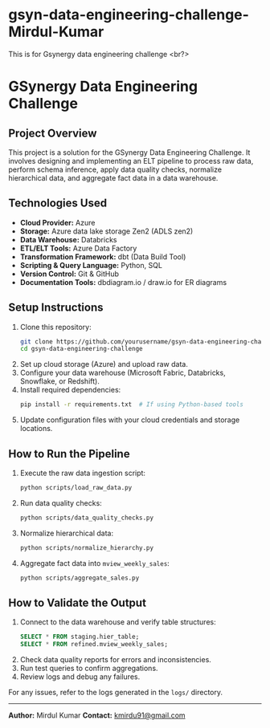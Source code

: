 # gsyn-data-engineering-challenge-Mirdul-Kumar
This is for Gsynergy data engineering challenge
<br?>
# GSynergy Data Engineering Challenge

## Project Overview
This project is a solution for the GSynergy Data Engineering Challenge. It involves designing and implementing an ELT pipeline to process raw data, perform schema inference, apply data quality checks, normalize hierarchical data, and aggregate fact data in a data warehouse.

## Technologies Used
- **Cloud Provider:** Azure 
- **Storage:** Azure data lake storage Zen2 (ADLS zen2)
- **Data Warehouse:** Databricks 
- **ETL/ELT Tools:** Azure Data Factory 
- **Transformation Framework:** dbt (Data Build Tool)
- **Scripting & Query Language:** Python, SQL
- **Version Control:** Git & GitHub
- **Documentation Tools:** dbdiagram.io / draw.io for ER diagrams

## Setup Instructions
1. Clone this repository:
   ```sh
   git clone https://github.com/yourusername/gsyn-data-engineering-challenge.git
   cd gsyn-data-engineering-challenge
   ```
2. Set up cloud storage (Azure) and upload raw data.
3. Configure your data warehouse (Microsoft Fabric, Databricks, Snowflake, or Redshift).
4. Install required dependencies:
   ```sh
   pip install -r requirements.txt  # If using Python-based tools
   ```
5. Update configuration files with your cloud credentials and storage locations.

## How to Run the Pipeline
1. Execute the raw data ingestion script:
   ```sh
   python scripts/load_raw_data.py
   ```
2. Run data quality checks:
   ```sh
   python scripts/data_quality_checks.py
   ```
3. Normalize hierarchical data:
   ```sh
   python scripts/normalize_hierarchy.py
   ```
4. Aggregate fact data into `mview_weekly_sales`:
   ```sh
   python scripts/aggregate_sales.py
   ```

## How to Validate the Output
1. Connect to the data warehouse and verify table structures:
   ```sql
   SELECT * FROM staging.hier_table;
   SELECT * FROM refined.mview_weekly_sales;
   ```
2. Check data quality reports for errors and inconsistencies.
3. Run test queries to confirm aggregations.
4. Review logs and debug any failures.

For any issues, refer to the logs generated in the `logs/` directory.

---

**Author:** Mirdul Kumar
**Contact:** kmirdu91@gmail.com
